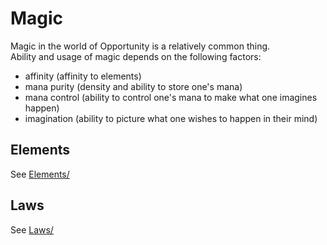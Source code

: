 # Magic

Magic in the world of Opportunity is a relatively common thing.  
Ability and usage of magic depends on the following factors:

- affinity (affinity to elements)
- mana purity (density and ability to store one's mana)
- mana control (ability to control one's mana to make what one imagines happen)
- imagination (ability to picture what one wishes to happen in their mind)

## Elements

See [Elements/](Elements/)

## Laws

See [Laws/](Laws/)
